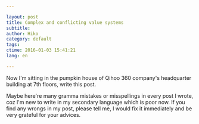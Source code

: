 ```yaml
---

layout: post  
title: Complex and conflicting value systems  
subtitle:   
author: Hiko  
category: default  
tags:   
ctime: 2016-01-03 15:41:21  
lang: en  

---
```


Now I'm sitting in the pumpkin house of Qihoo 360 company's headquarter building at 7th floors, write this post.

Maybe here're many gramma mistakes or misspellings in every post I wrote, coz I'm new to write in my secondary language which is poor now. If you find any wrongs in my post, please tell me, I would fix it immediately and be very grateful for your advices.